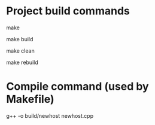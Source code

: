 # Project build commands

make

make build

make clean

make rebuild

# Compile command (used by Makefile)

g++ -o build/newhost newhost.cpp
